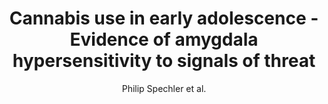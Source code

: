 ---
author: Philip Spechler et al.
title: Cannabis use in early adolescence - Evidence of amygdala hypersensitivity to signals of threat
journal: DEVELOPMENTAL COGNITIVE NEUROSCIENCE
year: 2015
type: article
doi: 10.1016/j.dcn.2015.08.007
---